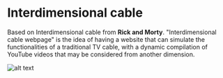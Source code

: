 # Interdimensional cable
Based on Interdimensional cable from **Rick and Morty**. "Interdimensional cable webpage" is the idea of having a website that can simulate the functionalities of a traditional TV cable, with a dynamic compilation of YouTube videos that may be considered from another dimension.


![alt text](https://static1.srcdn.com/wordpress/wp-content/uploads/2019/12/Interdimensional-Cable.jpg)
